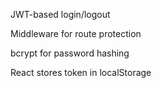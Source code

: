 JWT-based login/logout

Middleware for route protection

bcrypt for password hashing

React stores token in localStorage
